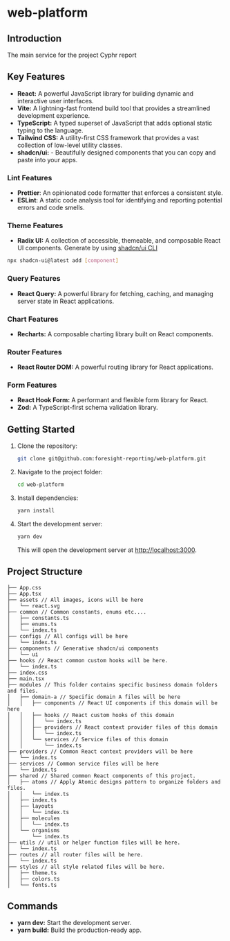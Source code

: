 # web-platform

## Introduction

The main service for the project Cyphr report

## Key Features

* **React:** A powerful JavaScript library for building dynamic and interactive user interfaces.
* **Vite:** A lightning-fast frontend build tool that provides a streamlined development experience.
* **TypeScript:** A typed superset of JavaScript that adds optional static typing to the language.
* **Tailwind CSS:** A utility-first CSS framework that provides a vast collection of low-level utility classes.
* **shadcn/ui:** - Beautifully designed components that you can copy and paste into your apps.

### Lint Features
* **Prettier**: An opinionated code formatter that enforces a consistent style.
* **ESLint**: A static code analysis tool for identifying and reporting potential errors and code smells.

### Theme Features

* **Radix UI:** A collection of accessible, themeable, and composable React UI components. Generate by using [shadcn/ui CLI](https://ui.shadcn.com/docs/cli)
```bash
npx shadcn-ui@latest add [component]
```

### Query Features
* **React Query:** A powerful library for fetching, caching, and managing server state in React applications.

### Chart Features
* **Recharts:** A composable charting library built on React components.

### Router Features
* **React Router DOM:** A powerful routing library for React applications.

### Form Features
* **React Hook Form:** A performant and flexible form library for React.
* **Zod:** A TypeScript-first schema validation library.


## Getting Started

1. Clone the repository:

   ```bash
   git clone git@github.com:foresight-reporting/web-platform.git
   ```

2. Navigate to the project folder:

   ```bash
   cd web-platform
   ```

3. Install dependencies:

   ```bash
   yarn install
   ```

4. Start the development server:

   ```bash
   yarn dev
   ```

   This will open the development server at [http://localhost:3000](http://localhost:3000).

## Project Structure

```
├── App.css
├── App.tsx
├── assets // All images, icons will be here
│   └── react.svg
├── common // Common constants, enums etc....
│   ├── constants.ts
│   ├── enums.ts
│   └── index.ts
├── configs // All configs will be here
│   └── index.ts
├── components // Generative shadcn/ui components
│   └── ui
├── hooks // React common custom hooks will be here.
│   └── index.ts
├── index.css
├── main.tsx
├── modules // This folder contains specific business domain folders and files.
│   ├── domain-a // Specific domain A files will be here
│   │   ├── components // React UI components if this domain will be here
│   │   ├── hooks // React custom hooks of this domain
│   │   │   └── index.ts
│   │   ├── providers // React context provider files of this domain
│   │   │   └── index.ts
│   │   └── services // Service files of this domain
│   │       └── index.ts
├── providers // Common React context providers will be here
│   └── index.ts
├── services // Common service files will be here
│   └── index.ts
├── shared // Shared common React components of this project.
│   ├── atoms // Apply Atomic designs pattern to organize folders and files.
│   │   └── index.ts
│   ├── index.ts
│   ├── layouts
│   │   └── index.ts
│   ├── molecules
│   │   └── index.ts
│   └── organisms
│       └── index.ts
├── utils // util or helper function files will be here.
│   └── index.ts
├── routes // all router files will be here.
│   └── index.ts
├── styles // all style related files will be here.
│   ├── theme.ts
│   ├── colors.ts
│   └── fonts.ts
```

## Commands

- **yarn dev:** Start the development server.
- **yarn build:** Build the production-ready app.
